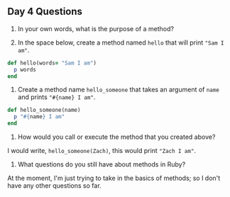 ## Day 4 Questions

1. In your own words, what is the purpose of a method?

1. In the space below, create a method named `hello` that will print `"Sam I am"`.

```ruby
def hello(words= "Sam I am")
  p words
end
```
1. Create a method name `hello_someone` that takes an argument of `name` and prints `"#{name} I am"`.

```ruby
def hello_someone(name)
  p "#{name} I am"
end
```

1. How would you call or execute the method that you created above?

I would write, `hello_someone(Zach)`, this would print `"Zach I am"`.

1. What questions do you still have about methods in Ruby?

At the moment, I'm just trying to take in the basics of methods; so I don't have any other questions so far.
